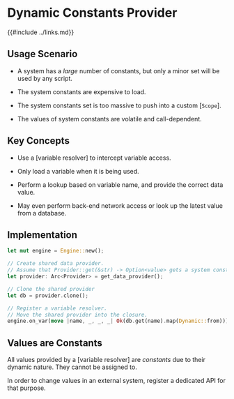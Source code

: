 Dynamic Constants Provider
=========================

{{#include ../links.md}}


Usage Scenario
--------------

* A system has a _large_ number of constants, but only a minor set will be used by any script.

* The system constants are expensive to load.

* The system constants set is too massive to push into a custom [`Scope`].

* The values of system constants are volatile and call-dependent.


Key Concepts
------------

* Use a [variable resolver] to intercept variable access.

* Only load a variable when it is being used.

* Perform a lookup based on variable name, and provide the correct data value.

* May even perform back-end network access or look up the latest value from a database.


Implementation
--------------

```rust
let mut engine = Engine::new();

// Create shared data provider.
// Assume that Provider::get(&str) -> Option<value> gets a system constant.
let provider: Arc<Provider> = get_data_provider();

// Clone the shared provider
let db = provider.clone();

// Register a variable resolver.
// Move the shared provider into the closure.
engine.on_var(move |name, _, _, _| Ok(db.get(name).map(Dynamic::from)));
```


Values are Constants
--------------------

All values provided by a [variable resolver] are _constants_ due to their dynamic nature.
They cannot be assigned to.

In order to change values in an external system, register a dedicated API for that purpose.
